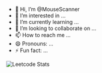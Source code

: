 - 👋 Hi, I’m @MouseScanner
- 👀 I’m interested in ...
- 🌱 I’m currently learning ...
- 💞️ I’m looking to collaborate on ...
- 📫 How to reach me ...
- 😄 Pronouns: ...
- ⚡ Fun fact: ...

![Leetcode Stats](https://leetcard.jacoblin.cool/MouseScanner)
